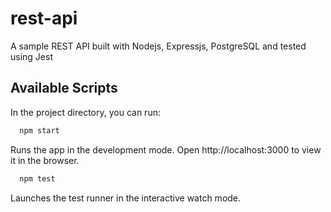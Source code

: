 # rest-api
A sample REST API built with Nodejs, Expressjs, PostgreSQL and tested using Jest

## Available Scripts
In the project directory, you can run:

```sh
  npm start
```
Runs the app in the development mode.
Open http://localhost:3000 to view it in the browser.

```sh
  npm test
```
Launches the test runner in the interactive watch mode.
